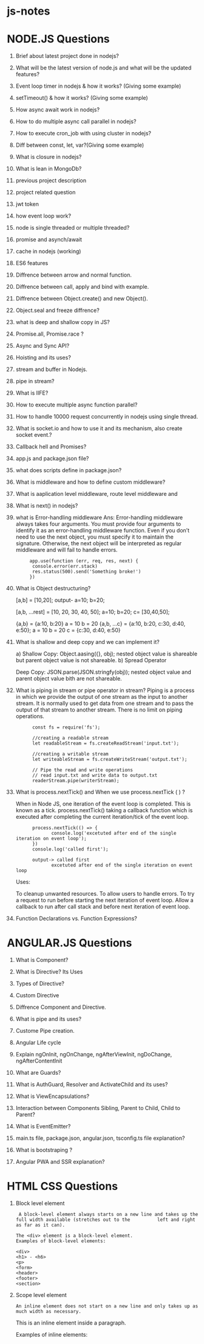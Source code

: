 # js-notes

# NODE.JS Questions

1. Brief about latest project done in nodejs?

2. What will be the latest version of node.js and what will be the updated features?

3. Event loop timer in nodejs & how it works? (Giving some example)

4. setTimeout() & how it works? (Giving some example)

5. How async await work in nodejs?

6. How to do multiple async call parallel in nodejs?

7. How to execute cron_job with using cluster in nodejs?

8. Diff between const, let, var?(Giving some example)

9. What is closure in nodejs?

10. What is lean in MongoDb?

1. previous project description

2. project related question

3. jwt token

4. how event loop work?

5. node is single threaded or multiple threaded?

6. promise and asynch/await

7. cache in nodejs (working)

8. ES6 features

9. Diffrence between arrow and normal function.

10. Diffrence between call, apply and bind with example.

11. Diffrence between Object.create() and new Object().

12. Object.seal and freeze diffrence?

13. what is deep and shallow copy in JS?

14. Promise.all, Promise.race ?

15. Async and Sync API?

16. Hoisting and its uses?

17. stream and buffer in Nodejs.

18. pipe in stream?

19. What is IIFE?

20. How to execute multiple async function parallel?

21. How to handle 10000 request concurrently in nodejs using single thread.

22. What is socket.io and how to use it and its mechanism, also create socket event.?

23. Callback hell and Promises?

24. app.js and package.json file?

25. what does scripts define in package.json?

26. What is middleware and how to define custom middleware?

27. What is aaplication level middleware, route level middleware and 

28. What is next() in nodejs?

29. what is Error-handling middleware
       Ans:  Error-handling middleware always takes four arguments. You must provide four arguments to identify it as an                  error-handling middleware function. Even if you don’t need to use the next object, you must specify it to                      maintain the signature. Otherwise, the next object will be interpreted as regular middleware and will fail to                   handle errors.

             app.use(function (err, req, res, next) {
              console.error(err.stack)
              res.status(500).send('Something broke!')
             })

30. What is Object destructuring?

       [a,b] = [10,20];
       output- a=10; b=20;

       [a,b, ...rest] = [10, 20, 30, 40, 50];
              a=10; b=20; c= [30,40,50];

       {a,b} = {a:10, b:20}
                a = 10
                b = 20
       {a,b, ...c} = {a:10, b:20, c:30, d:40, e:50};
              a = 10
              b = 20
              c = {c:30, d:40, e:50}

31. What is shallow and deep copy and we can implement it?

       a) Shallow Copy: Object.aasing({}, obj);
              nested object value is shareable but parent object value is not shareable.
       b) Spread Operator

       Deep Copy: JSON.parse(JSON.stringfy(obj));
              nested object value and parent object value bith are not shareable.

32) What is piping in stream or pipe operator in stream?
       Piping is a process in which we provide the output of one stream as the input to another stream. It is normally used to       get data from one stream and to pass the output of that stream to another stream. There is no limit on piping                  operations.
       
              const fs = require('fs');
              
              //creating a readable stream
              let readableStream = fs.createReadStream('input.txt');
              
              //creating a writable stream
              let writeableStream = fs.createWriteStream('output.txt');
              
              // Pipe the read and write operations
              // read input.txt and write data to output.txt
              readerStream.pipe(writerStream);

33) What is process.nextTick() and When we use process.nextTick ( ) ?
       
       When in Node JS, one iteration of the event loop is completed. This is known as a tick. process.nextTick() taking a           callback function which is executed after completing the current iteration/tick of the event loop.
       
              process.nextTick(() => {
                     console.log('excetuted after end of the single iteration on event loop');
              })
              console.log('called first');
              
              output-> called first
                     excetuted after end of the single iteration on event loop
       Uses:
       
       To cleanup unwanted resources.
       To allow users to handle errors.
       To try a request to run before starting the next iteration of event loop.
       Allow a callback to run after call stack and before next iteration of event loop.
       
 34) Function Declarations vs. Function Expressions?
 
       
       
       
# ANGULAR.JS Questions

1. What is Component?

2. What is Directive? Its Uses

3. Types of Directive?

4. Custom Directive

5. Diffrence Component and Directive.

6. What is pipe and its uses?

7. Custome Pipe creation.

8. Angular Life cycle

9. Explain ngOnInit, ngOnChange, ngAfterViewInit, ngDoChange, ngAfterContentInit

10. What are Guards?

11. What is AuthGuard, Resolver and ActivateChild and its uses?

12. What is ViewEncapsulations?

13. Interaction between Components Sibling, Parent to Child, Child to Parent?

14. What is EventEmitter?

15. main.ts file, package.json, angular.json, tsconfig.ts file explanation?

16. What is bootstraping ?

17. Angular PWA and SSR explanation?




# HTML CSS Questions

1) Block level element
       
        A block-level element always starts on a new line and takes up the full width available (stretches out to the          left and right as far as it can).

       The <div> element is a block-level element.
       Examples of block-level elements:

       <div>
       <h1> - <h6>
       <p>
       <form>
       <header>
       <footer>
       <section>
       
 2) Scope level element
 
        An inline element does not start on a new line and only takes up as much width as necessary.

       This is an inline <span> element inside a paragraph.

       Examples of inline elements:

       <span>
       <a>
       <img>
       
